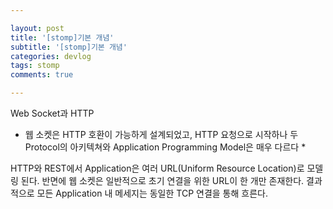 ```yaml
---

layout: post
title: '[stomp]기본 개념'
subtitle: '[stomp]기본 개념'
categories: devlog
tags: stomp
comments: true

---
```


Web Socket과 HTTP

 * 웹 소켓은 HTTP 호환이 가능하게 설계되었고, HTTP 요청으로 시작하나 두 Protocol의 아키텍쳐와 Application Programming Model은 매우 다르다 *

HTTP와 REST에서 Application은 여러 URL(Uniform Resource Location)로 모델링 된다. 반면에 웹 소켓은 일반적으로 초기 연결을 위한 URL이 한 개만 존재한다. 결과적으로 모든 Application 내 메세지는 동일한 TCP 연결을 통해 흐른다. 